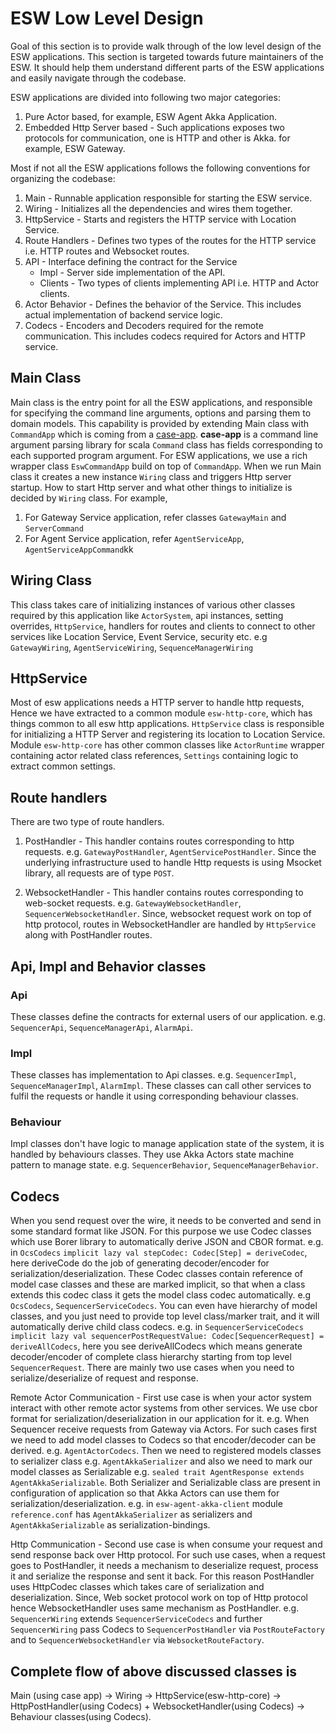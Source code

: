 # ESW Low Level Design

Goal of this section is to provide walk through of the low level design of the ESW applications.
This section is targeted towards future maintainers of the ESW. It should help them understand different parts of the ESW applications and easily navigate through the codebase.

ESW applications are divided into following two major categories:

1. Pure Actor based, for example, ESW Agent Akka Application.
1. Embedded Http Server based - Such applications exposes two protocols for communication, one is HTTP and other is Akka. for example, ESW Gateway.

Most if not all the ESW applications follows the following conventions for organizing the codebase:

1. Main - Runnable application responsible for starting the ESW service.
1. Wiring - Initializes all the dependencies and wires them together.
1. HttpService - Starts and registers the HTTP service with Location Service.
1. Route Handlers - Defines two types of the routes for the HTTP service i.e. HTTP routes and Websocket routes.
1. API - Interface defining the contract for the Service
   - Impl - Server side implementation of the API.
   - Clients - Two types of clients implementing API i.e. HTTP and Actor clients.
1. Actor Behavior - Defines the behavior of the Service. This includes actual implementation of backend service logic.
1. Codecs - Encoders and Decoders required for the remote communication. This includes codecs required for Actors and HTTP service.

## Main Class

Main class is the entry point for all the ESW applications, and responsible for specifying the command line arguments, options and parsing them to domain models.
This capability is provided by extending Main class with `CommandApp` which is coming from a [case-app](https://github.com/alexarchambault/case-app).
**case-app** is a command line argument parsing library for scala
`Command` class has fields corresponding to each supported program argument.
For ESW applications, we use a rich wrapper class `EswCommandApp` build on top of `CommandApp`.
When we run Main class it creates a new instance `Wiring` class and triggers Http server startup.
How to start Http server and what other things to initialize is decided by `Wiring` class. For example,

1. For Gateway Service application, refer classes `GatewayMain` and `ServerCommand`
1. For Agent Service application, refer `AgentServiceApp`, `AgentServiceAppCommand`kk

## Wiring Class

This class takes care of initializing instances of various other classes required by this application like `ActorSystem`, api instances, setting overrides, `HttpService`, handlers for routes and clients to connect to other services like Location Service, Event Service, security etc.
e.g `GatewayWiring`, `AgentServiceWiring`, `SequenceManagerWiring`

## HttpService

Most of esw applications needs a HTTP server to handle http requests, Hence we have extracted to a common module `esw-http-core`,
which has things common to all esw http applications. `HttpService` class is responsible for initializing a HTTP Server and registering its location to Location Service.
Module `esw-http-core` has other common classes like `ActorRuntime` wrapper containing actor related class references, `Settings` containing logic to extract common settings.

## Route handlers

There are two type of route handlers.

1. PostHandler - This handler contains routes corresponding to http requests. e.g. `GatewayPostHandler`, `AgentServicePostHandler`.
Since the underlying infrastructure used to handle Http requests is using Msocket library, all requests are of type `POST`.

1. WebsocketHandler - This handler contains routes corresponding to web-socket requests. e.g. `GatewayWebsocketHandler`, `SequencerWebsocketHandler`.
Since, websocket request work on top of http protocol, routes in WebsocketHandler are handled by `HttpService` along with PostHandler routes.

## Api, Impl and Behavior classes

### Api

These classes define the contracts for external users of our application. e.g. `SequencerApi`, `SequenceManagerApi`, `AlarmApi`.

### Impl

These classes has implementation to Api classes. e.g. `SequencerImpl`, `SequenceManagerImpl`, `AlarmImpl`.
These classes can call other services to fulfil the requests or handle it using corresponding behaviour classes.

### Behaviour

Impl classes don't have logic to manage application state of the system, it is handled by behaviours classes. They use Akka Actors state machine pattern to manage state. e.g. `SequencerBehavior`, `SequenceManagerBehavior`.

## Codecs

When you send request over the wire, it needs to be converted and send in some standard format like JSON.
For this purpose we use Codec classes which use Borer library to automatically derive JSON and CBOR format.
e.g. in `OcsCodecs` `implicit lazy val stepCodec: Codec[Step] = deriveCodec`, here deriveCode do the job of generating decoder/encoder for serialization/deserialization.
These Codec classes contain reference of model case classes and these are marked implicit, so that when a class extends this codec class it gets the model class codec automatically. e.g `OcsCodecs`, `SequencerServiceCodecs`.
You can even have hierarchy of model classes, and you just need to provide top level class/marker trait, and it will automatically derive child class codecs.
e.g. in `SequencerServiceCodecs` `implicit lazy val sequencerPostRequestValue: Codec[SequencerRequest] = deriveAllCodecs`,
here you see deriveAllCodecs which means generate decoder/encoder of complete class hierarchy starting from top level `SequencerRequest`.
There are mainly two use cases when you need to serialize/deserialize of request and response.

Remote Actor Communication - First use case is when your actor system interact with other remote actor systems from other services.
We use cbor format for serialization/deserialization in our application for it. e.g. When Sequencer receive requests from Gateway via Actors.
For such cases first we need to add model classes to Codecs so that encoder/decoder can be derived.
e.g. `AgentActorCodecs`. Then we need to registered models classes to serializer class e.g. `AgentAkkaSerializer` and also we need to mark our model classes as Serializable e.g. `sealed trait AgentResponse extends AgentAkkaSerializable`.
Both Serializer and Serializable class are present in configuration of application so that Akka Actors can use them for serialization/deserialization.
e.g. in `esw-agent-akka-client` module `reference.conf` has `AgentAkkaSerializer` as serializers and `AgentAkkaSerializable` as serialization-bindings.

Http Communication - Second use case is when consume your request and send response back over Http protocol.
For such use cases, when a request goes to PostHandler, it needs a mechanism to deserialize request, process it and serialize the response and sent it back.
For this reason PostHandler uses HttpCodec classes which takes care of serialization and deserialization.
Since, Web socket protocol work on top of Http protocol hence WebsocketHandler uses same mechanism as PostHandler. e.g. `SequencerWiring` extends `SequencerServiceCodecs` and further `SequencerWiring` pass Codecs to `SequencerPostHandler` via `PostRouteFactory` and to `SequencerWebsocketHandler` via `WebsocketRouteFactory`.

## Complete flow of above discussed classes is

 Main (using case app) -> Wiring -> HttpService(esw-http-core) -> HttpPostHandler(using Codecs) + WebsocketHandler(using Codecs) -> Behaviour classes(using Codecs).

